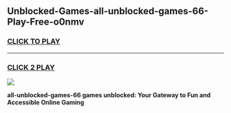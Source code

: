 
## Unblocked-Games-all-unblocked-games-66-Play-Free-o0nmv
<h3>
<a href="https://premium76.site?title=all-unblocked-games-66&ref=23A">CLICK TO PLAY</a></h3>
<hr>

<h3>
<a href="https://premium76.site?title=all-unblocked-games-66&ref=23A">CLICK 2 PLAY</a>
  
</h3>

<a href="https://premium76.site?title=all-unblocked-games-66&ref=23A"><img src="https://clearcache.store/games.png"></a>


**all-unblocked-games-66 games unblocked: Your Gateway to Fun and Accessible Online Gaming**
